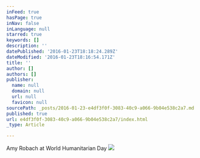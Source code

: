 ```yaml
---
inFeed: true
hasPage: true
inNav: false
inLanguage: null
starred: true
keywords: []
description: ''
datePublished: '2016-01-23T18:18:24.289Z'
dateModified: '2016-01-23T18:16:54.171Z'
title: ''
author: []
authors: []
publisher:
  name: null
  domain: null
  url: null
  favicon: null
sourcePath: _posts/2016-01-23-e4df3f0f-3083-40c9-a066-9b04e538c2a7.md
published: true
url: e4df3f0f-3083-40c9-a066-9b04e538c2a7/index.html
_type: Article

---
```

Amy Robach at World Humanitarian Day
![](https://the-grid-user-content.s3-us-west-2.amazonaws.com/32cff61e-bc56-42fb-9d9b-bd8a7360ee40.JPG)